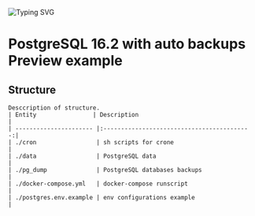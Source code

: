 ![Typing SVG](https://readme-typing-svg.herokuapp.com?color=%2336BCF7&lines=Docker+PostgreSQL+with+auto+backups)

# PostgreSQL 16.2 with auto backups Preview example

<a name="tables"><h2>Structure</h2></a>
```no-highlight
Desccription of structure.
| Entity                | Description                                        |
| ---------------------- |:------------------------------------------:|
| ./cron                 | sh scripts for crone                       |
| ./data                 | PostgreSQL data                            |
| ./pg_dump              | PostgreSQL databases backups               |
| ./docker-compose.yml   | docker-compose runscript                   |
| ./postgres.env.example | env configurations example                 |
```